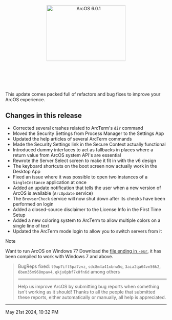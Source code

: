 <p align="center">
<img src="https://cdn.arcapi.nl/releases/banners/601.png" alt="ArcOS 6.0.1" width="70%" style="display: block;margin: 0 auto;max-width: 70%;max-height: 250px;margin-bottom: 20px;aspect-ratio: 846 / 245 !important;">
</p>

This update comes packed full of refactors and bug fixes to improve your ArcOS experience.

## Changes in this release

- Corrected several crashes related to ArcTerm's `dir` command
- Moved the Security Settings from Process Manager to the Settings App
- Updated the help articles of several ArcTerm commands
- Made the Security Settings link in the Secure Context actually functional
- Introduced dummy interfaces to act as fallbacks in places where a return value from ArcOS system API's are essential
- Rewrote the Server Select screen to make it fit in with the v6 design
- The keyboard shortcuts on the boot screen now actually work in the Desktop App
- Fixed an issue where it was possible to open two instances of a `SingleInstance` application at once
- Added an update notification that tells the user when a new version of ArcOS is available (`ArcUpdate` service)
- The `BrowserCheck` service will now shut down after its checks have been performed on login
- Added a closed-source disclaimer to the License Info in the First Time Setup
- Added a new coloring system to ArcTerm to allow multiple colors on a single line of text
- Updated the ArcTerm mode login to allow you to switch servers from it

> [!NOTE]
> Want to run ArcOS on Windows 7? Download the [file ending in `-esr`](https://github.com/IzK-ArcOS/ArcOS-Frontend/releases/download/6.0.1/ArcOS_6.0.1_win_x64-esr.exe), it has been compiled to work with Windows 7 and above.

> BugReps fixed: `t9up7ifl5pa7zvz`, `sdc8m4a41xbnw5q`, `3aia2qa64vn56k2`, `6bem35m968mpav4`, `qkjx0pbf7x0fn6d` among others
>
> ---
>
> Help us improve ArcOS by submitting bug reports when something isn't working as it should! Thanks to all the people that submitted these reports, either automatically or manually, all help is appreciated.

---

May 21st 2024, 10:32 PM
